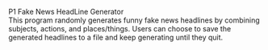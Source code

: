 P1 Fake News HeadLine Generator  
This program randomly generates funny fake news headlines by combining subjects, actions, and places/things. Users can choose to save the generated headlines to a file and keep generating until they quit.

